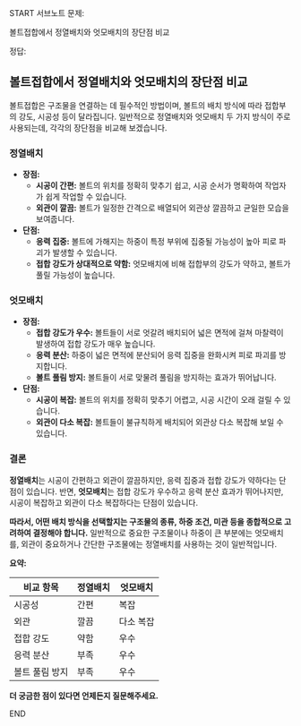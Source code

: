 START
서브노트
문제:

볼트접합에서 정열배치와 엇모배치의 장단점 비교

정답:

## 볼트접합에서 정열배치와 엇모배치의 장단점 비교

볼트접합은 구조물을 연결하는 데 필수적인 방법이며, 볼트의 배치 방식에 따라 접합부의 강도, 시공성 등이 달라집니다. 일반적으로 정열배치와 엇모배치 두 가지 방식이 주로 사용되는데, 각각의 장단점을 비교해 보겠습니다.

### 정열배치

- **장점:**
    - **시공이 간편:** 볼트의 위치를 정확히 맞추기 쉽고, 시공 순서가 명확하여 작업자가 쉽게 작업할 수 있습니다.
    - **외관이 깔끔:** 볼트가 일정한 간격으로 배열되어 외관상 깔끔하고 균일한 모습을 보여줍니다.
- **단점:**
    - **응력 집중:** 볼트에 가해지는 하중이 특정 부위에 집중될 가능성이 높아 피로 파괴가 발생할 수 있습니다.
    - **접합 강도가 상대적으로 약함:** 엇모배치에 비해 접합부의 강도가 약하고, 볼트가 풀릴 가능성이 높습니다.

### 엇모배치

- **장점:**
    - **접합 강도가 우수:** 볼트들이 서로 엇갈려 배치되어 넓은 면적에 걸쳐 마찰력이 발생하여 접합 강도가 매우 높습니다.
    - **응력 분산:** 하중이 넓은 면적에 분산되어 응력 집중을 완화시켜 피로 파괴를 방지합니다.
    - **볼트 풀림 방지:** 볼트들이 서로 맞물려 풀림을 방지하는 효과가 뛰어납니다.
- **단점:**
    - **시공이 복잡:** 볼트의 위치를 정확히 맞추기 어렵고, 시공 시간이 오래 걸릴 수 있습니다.
    - **외관이 다소 복잡:** 볼트들이 불규칙하게 배치되어 외관상 다소 복잡해 보일 수 있습니다.

### 결론

**정열배치**는 시공이 간편하고 외관이 깔끔하지만, 응력 집중과 접합 강도가 약하다는 단점이 있습니다. 반면, **엇모배치**는 접합 강도가 우수하고 응력 분산 효과가 뛰어나지만, 시공이 복잡하고 외관이 다소 복잡하다는 단점이 있습니다.

**따라서, 어떤 배치 방식을 선택할지는 구조물의 종류, 하중 조건, 미관 등을 종합적으로 고려하여 결정해야 합니다.** 일반적으로 중요한 구조물이나 하중이 큰 부분에는 엇모배치를, 외관이 중요하거나 간단한 구조물에는 정열배치를 사용하는 것이 일반적입니다.

**요약:**

| 비교 항목    | 정열배치 | 엇모배치  |
| -------- | ---- | ----- |
| 시공성      | 간편   | 복잡    |
| 외관       | 깔끔   | 다소 복잡 |
| 접합 강도    | 약함   | 우수    |
| 응력 분산    | 부족   | 우수    |
| 볼트 풀림 방지 | 부족   | 우수    |

**더 궁금한 점이 있다면 언제든지 질문해주세요.**
<!--ID: 1727703546493-->
END
